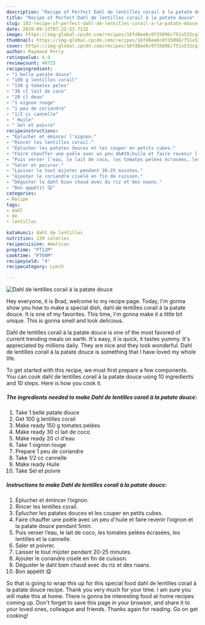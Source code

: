 ```yaml
---
description: "Recipe of Perfect Dahl de lentilles corail à la patate douce"
title: "Recipe of Perfect Dahl de lentilles corail à la patate douce"
slug: 102-recipe-of-perfect-dahl-de-lentilles-corail-a-la-patate-douce
date: 2020-09-13T07:22:53.713Z
image: https://img-global.cpcdn.com/recipes/16fd8ee6c0f35096/751x532cq70/dahl-de-lentilles-corail-a-la-patate-douce-photo-principale-de-la-recette.jpg
thumbnail: https://img-global.cpcdn.com/recipes/16fd8ee6c0f35096/751x532cq70/dahl-de-lentilles-corail-a-la-patate-douce-photo-principale-de-la-recette.jpg
cover: https://img-global.cpcdn.com/recipes/16fd8ee6c0f35096/751x532cq70/dahl-de-lentilles-corail-a-la-patate-douce-photo-principale-de-la-recette.jpg
author: Raymond Perry
ratingvalue: 4.9
reviewcount: 40725
recipeingredient:
- "1 belle patate douce"
- "100 g lentilles corail"
- "150 g tomates peles"
- "30 cl lait de coco"
- "20 cl deau"
- "1 oignon rouge"
- "1 peu de coriandre"
- "1/2 cc cannelle"
- " Huile"
- " Sel et poivre"
recipeinstructions:
- "Éplucher et émincer l’oignon."
- "Rincer les lentilles corail."
- "Éplucher les patates douces et les couper en petits cubes."
- "Faire chauffer une poêle avec un peu d&#39;huile et faire revenir l’oignon et la patate douce pendant 5min."
- "Puis verser l’eau, le lait de coco, les tomates pelées écrasées, les lentilles et la cannelle."
- "Saler et poivrer."
- "Laisser le tout mijoter pendant 20-25 minutes."
- "Ajouter le coriandre ciselé en fin de cuisson."
- "Déguster le dahl bien chaud avec du riz et des naans."
- "Bon appétit 😋"
categories:
- Recipe
tags:
- dahl
- de
- lentilles

katakunci: dahl de lentilles 
nutrition: 139 calories
recipecuisine: American
preptime: "PT12M"
cooktime: "PT60M"
recipeyield: "4"
recipecategory: Lunch

---
```



![Dahl de lentilles corail à la patate douce](https://img-global.cpcdn.com/recipes/16fd8ee6c0f35096/751x532cq70/dahl-de-lentilles-corail-a-la-patate-douce-photo-principale-de-la-recette.jpg)

Hey everyone, it is Brad, welcome to my recipe page. Today, I'm gonna show you how to make a special dish, dahl de lentilles corail à la patate douce. It is one of my favorites. This time, I'm gonna make it a little bit unique. This is gonna smell and look delicious.



Dahl de lentilles corail à la patate douce is one of the most favored of current trending meals on earth. It's easy, it is quick, it tastes yummy. It's appreciated by millions daily. They are nice and they look wonderful. Dahl de lentilles corail à la patate douce is something that I have loved my whole life.


To get started with this recipe, we must first prepare a few components. You can cook dahl de lentilles corail à la patate douce using 10 ingredients and 10 steps. Here is how you cook it.

<!--inarticleads1-->

##### The ingredients needed to make Dahl de lentilles corail à la patate douce:

1. Take 1 belle patate douce
1. Get 100 g lentilles corail
1. Make ready 150 g tomates pelées
1. Make ready 30 cl lait de coco
1. Make ready 20 cl d&#39;eau
1. Take 1 oignon rouge
1. Prepare 1 peu de coriandre
1. Take 1/2 cc cannelle
1. Make ready  Huile
1. Take  Sel et poivre




<!--inarticleads2-->

##### Instructions to make Dahl de lentilles corail à la patate douce:

1. Éplucher et émincer l’oignon.
1. Rincer les lentilles corail.
1. Éplucher les patates douces et les couper en petits cubes.
1. Faire chauffer une poêle avec un peu d&#39;huile et faire revenir l’oignon et la patate douce pendant 5min.
1. Puis verser l’eau, le lait de coco, les tomates pelées écrasées, les lentilles et la cannelle.
1. Saler et poivrer.
1. Laisser le tout mijoter pendant 20-25 minutes.
1. Ajouter le coriandre ciselé en fin de cuisson.
1. Déguster le dahl bien chaud avec du riz et des naans.
1. Bon appétit 😋




So that is going to wrap this up for this special food dahl de lentilles corail à la patate douce recipe. Thank you very much for your time. I am sure you will make this at home. There is gonna be interesting food at home recipes coming up. Don't forget to save this page in your browser, and share it to your loved ones, colleague and friends. Thanks again for reading. Go on get cooking!
